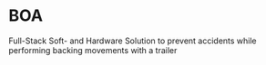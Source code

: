 # BOA
Full-Stack Soft- and Hardware Solution to prevent accidents while performing backing movements with a trailer

